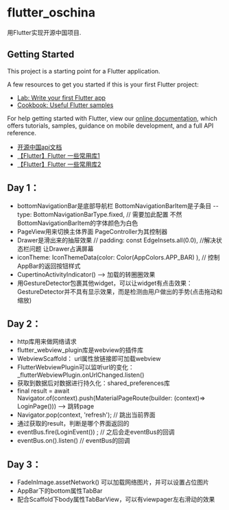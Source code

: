 # flutter_oschina

用Flutter实现开源中国项目.

## Getting Started

This project is a starting point for a Flutter application.

A few resources to get you started if this is your first Flutter project:

- [Lab: Write your first Flutter app](https://flutter.io/docs/get-started/codelab)
- [Cookbook: Useful Flutter samples](https://flutter.io/docs/cookbook)

For help getting started with Flutter, view our 
[online documentation](https://flutter.io/docs), which offers tutorials, 
samples, guidance on mobile development, and a full API reference.

- [开源中国api文档](https://www.oschina.net/openapi/docs/news_list)
- [【Flutter】Flutter 一些常用库1](https://www.cnblogs.com/yangyxd/p/9232308.html)
- [【Flutter】Flutter 一些常用库2](https://github.com/AweiLoveAndroid/Flutter-learning/blob/master/readme/Flutter%E7%9A%84%E9%9C%80%E8%A6%81%E4%B8%8E%E5%8E%9F%E7%94%9F%E4%BA%A4%E4%BA%92%E7%9A%84%E4%B8%80%E4%BA%9B%E5%B8%B8%E7%94%A8%E5%BA%93.md)



## Day 1：
- bottomNavigationBar是底部导航栏  BottomNavigationBarItem是子条目
    -- type: BottomNavigationBarType.fixed, // 需要加此配置 不然BottomNavigationBarItem的字体颜色为白色
- PageView用来切换主体界面  PageController为其控制器
- Drawer是滑出来的抽屉效果  //  padding: const EdgeInsets.all(0.0), //解决状态栏问题 让Drawer占满屏幕
- iconTheme: IconThemeData(color: Color(AppColors.APP_BAR) ), // 控制AppBar的返回按钮样式
- CupertinoActivityIndicator() --> 加载的转圈圈效果
- 用GestureDetector包裹其他widget，可以让widget有点击效果： GestureDetector并不具有显示效果，而是检测由用户做出的手势(点击拖动和缩放)

## Day 2：
- http库用来做网络请求
- flutter_webview_plugin库是webview的插件库
- WebviewScaffold： url属性放链接即可加载webview
- FlutterWebviewPlugin可以监听url的变化：_flutterWebviewPlugin.onUrlChanged.listen()
- 获取到数据后对数据进行持久化：shared_preferences库
- final result = await Navigator.of(context).push(MaterialPageRoute(builder: (context)=> LoginPage())) --> 跳转page
- Navigator.pop(context, 'refresh'); // 跳出当前界面
- 通过获取的result，判断是哪个界面返回的
- eventBus.fire(LoginEvent()) ; // 之后会走eventBus的回调
- eventBus.on<LoginEvent>().listen()  // eventBus的回调

## Day 3：
- FadeInImage.assetNetwork() 可以加载网络图片，并可以设置占位图片
- AppBar下的bottom属性TabBar
- 配合Scaffold下body属性TabBarView，可以有viewpager左右滑动的效果
